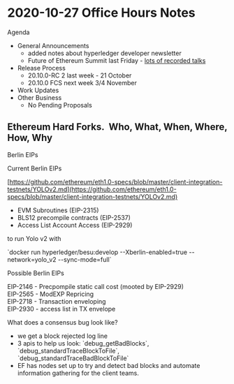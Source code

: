 # 2020-10-27 Office Hours Notes

Agenda

- General Announcements
  - added notes about hyperledger developer newsletter 
  - Future of Ethereum Summit last Friday - [lots of recorded talks](https://ethonline.org/future/)
- Release Process
  - 20.10.0-RC 2 last week - 21 October
  - 20.10.0 FCS next week 3/4 November
- Work Updates
- Other Business  
  - No Pending Proposals

## Ethereum Hard Forks.  Who, What, When, Where, How, Why

Berlin EIPs

Current Berlin EIPs

[https://github.com/ethereum/eth1.0-specs/blob/master/client-integration-testnets/YOLOv2.md](https://github.com/ethereum/eth1.0-specs/blob/master/client-integration-testnets/YOLOv2.md)

- EVM Subroutines (EIP-2315)
- BLS12 precompile contracts (EIP-2537)
- Access List Account Access (EIP-2929)

to run Yolo v2 with 

\`docker run hyperledger/besu:develop --Xberlin-enabled=true --network=yolo\_v2 --sync-mode=full\`

Possible Berlin EIPs

EIP-2146 - Precpompile static call cost (mooted by EIP-2929)  
EIP-2565 - ModEXP Repricing  
EIP-2718 - Transaction enveloping  
EIP-2930 - access list in TX envelope  
  

What does a consensus bug look like?

- we get a block rejected log line
- 3 apis to help us look: \`debug\_getBadBlocks\`, \`debug\_standardTraceBlockToFile\`, \`debug\_standardTraceBadBlockToFile\`
- EF has nodes set up to try and detect bad blocks and automate information gathering for the client teams.